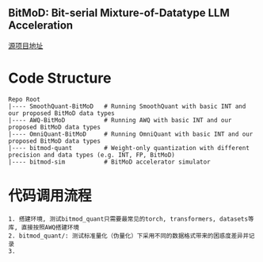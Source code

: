 ## BitMoD: Bit-serial Mixture-of-Datatype LLM Acceleration

[源项目地址](https://github.com/abdelfattah-lab/BitMoD-HPCA-25)

# Code Structure
```
Repo Root
|---- SmoothQuant-BitMoD   # Running SmoothQuant with basic INT and our proposed BitMoD data types
|---- AWQ-BitMoD           # Running AWQ with basic INT and our proposed BitMoD data types
|---- OmniQuant-BitMoD     # Running OmniQuant with basic INT and our proposed BitMoD data types
|---- bitmod-quant         # Weight-only quantization with different precision and data types (e.g. INT, FP, BitMoD)
|---- bitmod-sim           # BitMoD accelerator simulator
```
# 代码调用流程
```
1. 搭建环境, 测试bitmod_quant只需要最常见的torch, transformers, datasets等库, 直接按照AWQ搭建环境
2. bitmod_quant/: 测试标准量化（伪量化）下采用不同的数据格式带来的困惑度差异并记录
3.
```
